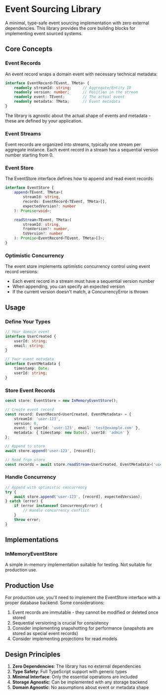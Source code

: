 # Event Sourcing Library

A minimal, type-safe event sourcing implementation with zero external dependencies. This library provides the core building blocks for implementing event sourced systems.

## Core Concepts

### Event Records

An event record wraps a domain event with necessary technical metadata:

```typescript
interface EventRecord<TEvent, TMeta> {
    readonly streamId: string;     // Aggregate/Entity ID
    readonly version: number;      // Position in the stream
    readonly event: TEvent;        // The actual event
    readonly metadata: TMeta;      // Event metadata
}
```

The library is agnostic about the actual shape of events and metadata - these are defined by your application.

### Event Streams

Event records are organized into streams, typically one stream per aggregate instance. Each event record in a stream has a sequential version number starting from 0.

### Event Store

The EventStore interface defines how to append and read event records:

```typescript
interface EventStore {
    append<TEvent, TMeta>(
        streamId: string,
        records: EventRecord<TEvent, TMeta>[],
        expectedVersion?: number
    ): Promise<void>;

    readStream<TEvent, TMeta>(
        streamId: string,
        fromVersion?: number,
        toVersion?: number
    ): Promise<EventRecord<TEvent, TMeta>[]>;
}
```

### Optimistic Concurrency

The event store implements optimistic concurrency control using event record versions:
- Each event record in a stream must have a sequential version number
- When appending, you can specify an expected version
- If the current version doesn't match, a ConcurrencyError is thrown

## Usage

### Define Your Types

```typescript
// Your domain event
interface UserCreated {
    userId: string;
    email: string;
}

// Your event metadata
interface EventMetadata {
    timestamp: Date;
    userId: string;
}
```

### Store Event Records

```typescript
const store: EventStore = new InMemoryEventStore();

// Create event record
const record: EventRecord<UserCreated, EventMetadata> = {
    streamId: 'user-123',
    version: 0,
    event: { userId: 'user-123', email: 'test@example.com' },
    metadata: { timestamp: new Date(), userId: 'admin' }
};

// Append to store
await store.append('user-123', [record]);

// Read from store
const records = await store.readStream<UserCreated, EventMetadata>('user-123');
```

### Handle Concurrency

```typescript
// Append with optimistic concurrency
try {
    await store.append('user-123', [record], expectedVersion);
} catch (error) {
    if (error instanceof ConcurrencyError) {
        // Handle concurrency conflict
    }
    throw error;
}
```

## Implementations

### InMemoryEventStore

A simple in-memory implementation suitable for testing. Not suitable for production use.

## Production Use

For production use, you'll need to implement the EventStore interface with a proper database backend. Some considerations:

1. Event records are immutable - they cannot be modified or deleted once stored
2. Sequential versioning is crucial for consistency
3. Consider implementing snapshotting for performance (snapshots are stored as special event records)
4. Consider implementing projections for read models

## Design Principles

1. **Zero Dependencies**: The library has no external dependencies
2. **Type Safety**: Full TypeScript support with generic types
3. **Minimal Interface**: Only the essential operations are included
4. **Storage Agnostic**: Can be implemented with any storage backend
5. **Domain Agnostic**: No assumptions about event or metadata shape
